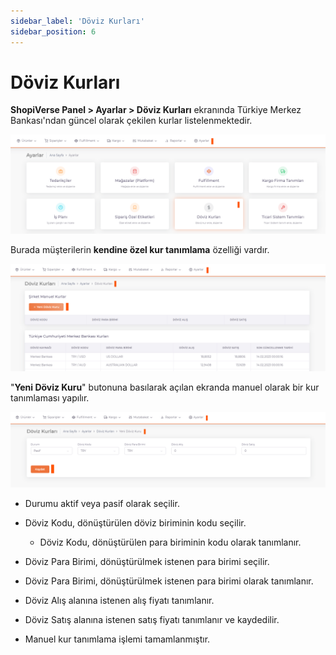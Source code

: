 ```yaml
---
sidebar_label: 'Döviz Kurları'
sidebar_position: 6
---
```


# Döviz Kurları

**ShopiVerse Panel > Ayarlar > Döviz Kurları** ekranında Türkiye Merkez Bankası'ndan güncel olarak çekilen kurlar listelenmektedir.

![Exchange](../settings/img/Exchange.png)

Burada müşterilerin **kendine özel kur tanımlama** özelliği vardır.

![ExchangeAdd](../settings/img/ExchangeAdd.png)

"**Yeni Döviz Kuru**" butonuna basılarak açılan ekranda manuel olarak bir kur tanımlaması yapılır. 

![ExchangeAddNew](../settings/img/ExchangeAddNew.png)

- Durumu aktif veya pasif olarak seçilir. 

- Döviz Kodu, dönüştürülen döviz biriminin kodu seçilir. 

   - Döviz Kodu, dönüştürülen para biriminin kodu olarak tanımlanır. 

- Döviz Para Birimi, dönüştürülmek istenen para birimi seçilir. 

- Döviz Para Birimi, dönüştürülmek istenen para birimi olarak tanımlanır. 

- Döviz Alış alanına istenen alış fiyatı tanımlanır. 

- Döviz Satış alanına istenen satış fiyatı tanımlanır ve kaydedilir. 

- Manuel kur tanımlama işlemi tamamlanmıştır. 


